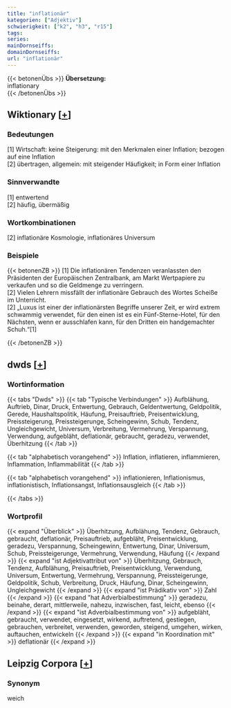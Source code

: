 ```yaml
---
title: "inflationär"
kategorien: ["Adjektiv"]
schwierigkeit: ["k2", "h3", "r15"]
tags:
series:
mainDornseiffs:
domainDornseiffs:
url: "inflationär"
---
```


{{< betonenÜbs >}}
**Übersetzung:**  
inflationary  
{{< /betonenÜbs >}}

## Wiktionary [[+](https://de.wiktionary.org/wiki/inflationär)]

### Bedeutungen
[1] Wirtschaft: keine Steigerung: mit den Merkmalen einer Inflation; bezogen auf eine Inflation  
[2] übertragen, allgemein: mit steigender Häufigkeit; in Form einer Inflation  

### Sinnverwandte
[1] entwertend  
[2] häufig, übermäßig  

### Wortkombinationen
[2] inflationäre Kosmologie, inflationäres Universum  

### Beispiele
{{< betonenZB >}}
[1] Die inflationären Tendenzen veranlassten den Präsidenten der Europäischen Zentralbank, am Markt Wertpapiere zu verkaufen und so die Geldmenge zu verringern.  
[2] Vielen Lehrern missfällt der inflationäre Gebrauch des Wortes Scheiße im Unterricht.  
[2] „Luxus ist einer der inflationärsten Begriffe unserer Zeit, er wird extrem schwammig verwendet, für den einen ist es ein Fünf-Sterne-Hotel, für den Nächsten, wenn er ausschlafen kann, für den Dritten ein handgemachter Schuh.“[1]  

{{< /betonenZB >}}


## dwds [[+](https://www.dwds.de/wb/inflationär)]

### Wortinformation
{{< tabs "Dwds" >}}
{{< tab "Typische Verbindungen" >}}
Aufblähung, Auftrieb, Dinar, Druck, Entwertung, Gebrauch, Geldentwertung, Geldpolitik, Gerede, Haushaltspolitik, Häufung, Preisauftrieb, Preisentwicklung, Preissteigerung, Preissteigerunge, Scheingewinn, Schub, Tendenz, Ungleichgewicht, Universum, Verbreitung, Vermehrung, Verspannung, Verwendung, aufgebläht, deflationär, gebraucht, geradezu, verwendet, Überhitzung
{{< /tab >}}

{{< tab "alphabetisch vorangehend" >}}
Inflation, inflatieren, inflammieren, Inflammation, Inflammabilität
{{< /tab >}}

{{< tab "alphabetisch vorangehend" >}}
inflationieren, Inflationismus, inflationistisch, Inflationsangst, Inflationsausgleich
{{< /tab >}}

{{< /tabs >}}

### Wortprofil
{{< expand "Überblick" >}} Überhitzung, Aufblähung, Tendenz, Gebrauch, gebraucht, deflationär, Preisauftrieb, aufgebläht, Preisentwicklung, geradezu, Verspannung, Scheingewinn, Entwertung, Dinar, Universum, Schub, Preissteigerunge, Vermehrung, Verwendung, Häufung {{< /expand >}}
{{< expand "ist Adjektivattribut von" >}} Überhitzung, Gebrauch, Tendenz, Aufblähung, Preisauftrieb, Preisentwicklung, Verwendung, Universum, Entwertung, Vermehrung, Verspannung, Preissteigerunge, Geldpolitik, Schub, Verbreitung, Druck, Häufung, Dinar, Scheingewinn, Ungleichgewicht {{< /expand >}}
{{< expand "ist Prädikativ von" >}} Zahl {{< /expand >}}
{{< expand "hat Adverbialbestimmung" >}} geradezu, beinahe, derart, mittlerweile, nahezu, inzwischen, fast, leicht, ebenso {{< /expand >}}
{{< expand "ist Adverbialbestimmung von" >}} aufgebläht, gebraucht, verwendet, eingesetzt, wirkend, auftretend, gestiegen, gebrauchen, verbreitet, verwenden, geworden, steigend, umgehen, wirken, auftauchen, entwickeln {{< /expand >}}
{{< expand "in Koordination mit" >}} deflationär {{< /expand >}}

## Leipzig Corpora [[+](https://corpora.uni-leipzig.de/en/res?word=inflationär&corpusId=deu_newscrawl-public_2018)]


### Synonym
weich

